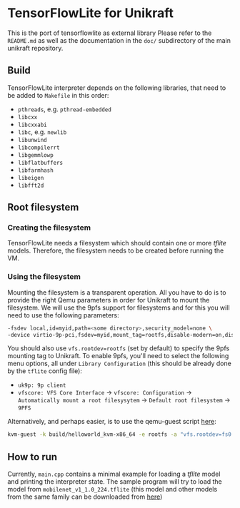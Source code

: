 TensorFlowLite for Unikraft
=============================

This is the port of tensorflowlite as external library
Please refer to the `README.md` as well as the documentation in the `doc/`
subdirectory of the main unikraft repository.

## Build
TensorFlowLite interpreter depends on the following libraries, that need to
be added to `Makefile` in this order:

* `pthreads`, e.g. `pthread-embedded`
* `libcxx`
* `libcxxabi`
* `libc`, e.g. `newlib`
* `libunwind`
* `libcompilerrt`
* `libgemmlowp`
* `libflatbuffers`
* `libfarmhash`
* `libeigen`
* `libfft2d`

## Root filesystem
### Creating the filesystem
TensorFlowLite needs a filesystem which should contain one or more *tflite*
models. Therefore, the filesystem needs to be created before running the VM. 

### Using the filesystem
Mounting the filesystem is a transparent operation. All you have to do
is to provide the right Qemu parameters in order for Unikraft to mount
the filesystem.  We will use the 9pfs support for filesystems and for
this you will need to use the following parameters:

```bash
-fsdev local,id=myid,path=<some directory>,security_model=none \
-device virtio-9p-pci,fsdev=myid,mount_tag=rootfs,disable-modern=on,disable-legacy=off
```
You should also use `vfs.rootdev=rootfs` (set by default) to specify the 9pfs mounting
tag to Unikraft. To enable 9pfs, you'll need to select the following
menu options, all under `Library Configuration` (this should be already done by the
`tflite` config file):

* `uk9p: 9p client`
* `vfscore: VFS Core Interface`
	  &rarr; `vfscore: Configuration`
	  &rarr; `Automatically mount a root filesysytem`
	  &rarr; `Default root filesystem`
	  &rarr; `9PFS`

Alternatively, and perhaps easier, is to use the qemu-guest script [here](https://github.com/unikraft/kraft/blob/master/scripts/qemu-guest):
```bash
kvm-guest -k build/helloworld_kvm-x86_64 -e rootfs -a "vfs.rootdev=fs0 --" -m 1024
```

## How to run
Currently, `main.cpp` contains a minimal example for loading a *tflite* model and
printing the interpreter state. The sample program will try to load the model from
`mobilenet_v1_1.0_224.tflite` (this model and other models from the same family can
be downloaded from [here](https://github.com/tensorflow/models/blob/master/research/slim/nets/mobilenet_v1.md))
